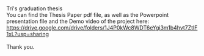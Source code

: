 <br />Tri's graduation thesis
<br />You can find the Thesis Paper pdf file, as well as the Powerpoint presentation file and the Demo video of the project here:
<br />https://drive.google.com/drive/folders/1J4P0kWc8WDT6eYgi3m1b4hvt7ZtlF1xL?usp=sharing
<br />
<br />Thank you.
